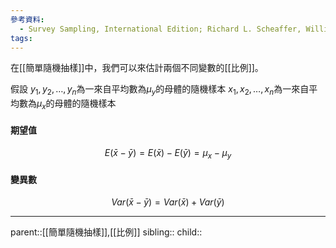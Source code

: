 ```yaml
---
參考資料:
  - Survey Sampling, International Edition; Richard L. Scheaffer, William Mendenhall. III
tags:
---
```

在[[簡單隨機抽樣]]中，我們可以來估計兩個不同變數的[[比例]]。

假設
$y_1,y_2,\ldots,y_n$為一來自平均數為$\mu_y$的母體的隨機樣本
$x_1,x_2,\ldots,x_n$為一來自平均數為$\mu_x$的母體的隨機樣本
#### 期望值
$$
E(\bar{x}-\bar{y})=E(\bar{x})-E(\bar{y})=\mu_x-\mu_y
$$
#### 變異數
$$
Var(\bar{x}-\bar{y})=Var(\bar{x})+Var(\bar{y})
$$
- - -
parent::[[簡單隨機抽樣]],[[比例]]
sibling::
child::